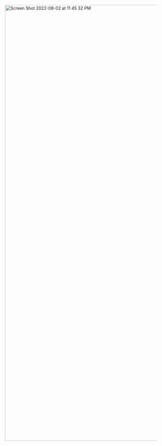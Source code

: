 
<img width="1440" alt="Screen Shot 2022-08-02 at 11 45 32 PM" src="https://user-images.githubusercontent.com/52267969/182519626-67245b60-4ea3-4cc4-87bb-3054fef30da2.png">
